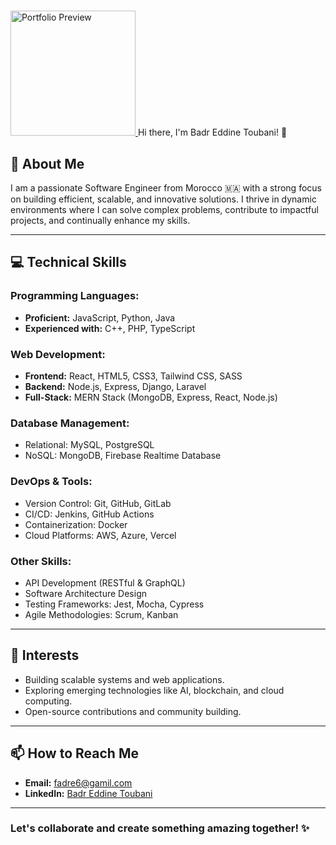 # <a href="https://toubani-badr-eddine.vercel.app" target="_blank">
  <img src="https://toubani-badr-eddine.vercel.app/profile.jpg" alt="Portfolio Preview" width="200">
</a> Hi there, I'm Badr Eddine Toubani! 👋

## 🌟 About Me
I am a passionate Software Engineer from Morocco 🇲🇦 with a strong focus on building efficient, scalable, and innovative solutions. I thrive in dynamic environments where I can solve complex problems, contribute to impactful projects, and continually enhance my skills.

---

## 💻 Technical Skills

### Programming Languages:
- **Proficient:** JavaScript, Python, Java
- **Experienced with:** C++, PHP, TypeScript

### Web Development:
- **Frontend:** React, HTML5, CSS3, Tailwind CSS, SASS
- **Backend:** Node.js, Express, Django, Laravel
- **Full-Stack:** MERN Stack (MongoDB, Express, React, Node.js)

### Database Management:
- Relational: MySQL, PostgreSQL
- NoSQL: MongoDB, Firebase Realtime Database

### DevOps & Tools:
- Version Control: Git, GitHub, GitLab
- CI/CD: Jenkins, GitHub Actions
- Containerization: Docker
- Cloud Platforms: AWS, Azure, Vercel

### Other Skills:
- API Development (RESTful & GraphQL)
- Software Architecture Design
- Testing Frameworks: Jest, Mocha, Cypress
- Agile Methodologies: Scrum, Kanban

---



## 🚀 Interests
- Building scalable systems and web applications.
- Exploring emerging technologies like AI, blockchain, and cloud computing.
- Open-source contributions and community building.

---

## 📫 How to Reach Me
- **Email:** fadre6@gamil.com
- **LinkedIn:** [Badr Eddine Toubani](https://linkedin.com/in/badr-eddine-toubani-5b44361a4)


---

### Let's collaborate and create something amazing together! ✨

